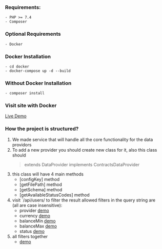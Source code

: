 ### Requirements:

    - PHP >= 7.4
    - Composer

### Optional Requirements

    - Docker

### Docker Installation

    - cd docker
    - docker-compose up -d --build

### Without Docker Installation

    - composer install

### Visit site with Docker

[Live Demo](http://localhost:81/api/users/)

### How the project is structured?

1. We made service that will handle all the core functionality for the data providors
2. To add a new provider you should create new class for it, also this class should
    > extends DataProvider implements ContractsDataProvider
3. this class will have 4 main methods
    - [configKey] method
    - [getFilePath] method
    - [getSchema] method
    - [getAvailableStatusCodes] method
4. visit `/api/users/ to filter the result
   allowed filters in the query string are (all are case insensitive):
    - provider
      [demo](http://localhost:81/api/users?provider=DataProviderX)
    - currency
      [demo](http://localhost:81/api/users?currency=USD)
    - balanceMin
      [demo](http://localhost:81/api/users?balanceMin=300)
    - balanceMax
      [demo](http://localhost:81/api/users?balanceMax=300)
    - status
      [demo](http://localhost:81/api/users?status=declined)
5. all filters together
    - [demo](http://you-server.test/api/users?provider=DataProviderX&status=declined&balanceMin=200)
